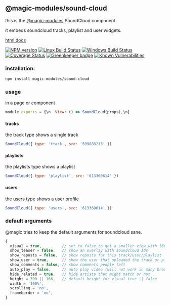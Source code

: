## @magic-modules/sound-cloud
this is the [@magic-modules][magic-module-url]
SoundCloud component.

it embeds soundcloud tracks, playlist and user widgets.

[html docs][doc-url]

[![NPM version][npm-image]][npm-url]
[![Linux Build Status][travis-image]][travis-url]
[![Windows Build Status][appveyor-image]][appveyor-url]
[![Coverage Status][coveralls-image]][coveralls-url]
[![Greenkeeper badge][greenkeeper-image]][greenkeeper-url]
[![Known Vulnerabilities][snyk-image]][snyk-url]

### <a name="installation"></a>installation:
```bash
npm install magic-modules/sound-cloud
```

### <a name="usage"></a>usage
in a page or component
```javascript
module.exports = {\n  View: () => SoundCloud(props),\n}
```

#### <a name="usage-tracks"></a>tracks
the track type shows a single track

```javascript
SoundCloud({ type: 'track', src: '599883213' })
```

#### <a name="usage-playlists"></a>playlists
the playlists type shows a playlist

```javascript
SoundCloud({ type: 'playlist', src: '613360614' })
```

#### <a name="usage-users"></a>users
the users type shows a user profile
```javascript
SoundCloud({ type: 'users', src: '613360614' })
```

### <a name="usage-default-args"></a>default arguments
@magic tries to keep the default arguments for soundcloud sane.
```javascript
{
  visual = true,         // set to false to get a smaller view with 166px height
  show_teaser = false,   // show an overlay with soundcloud ads
  show_reposts = false,  // show reposts for this track/user/playlist
  show_user = true,      // show the user that uploaded the track or playlist
  show_comments = false, // show comments people left
  auto_play = false,     // auto play video (will not work in many browsers anyways)
  hide_related = true,   // hide artists that might match or not
  height = 300 || 166,   // default height for visual true || false
  width = '100%',
  scrolling = 'no',
  frameborder = 'no',
}
```

[magic-module-url]: https://github.com/magic-modules/
[doc-url]: https://magic-modules.github.io/sound-cloud/

[npm-image]: https://img.shields.io/npm/v/@magic-modules/sound-cloud.svg
[npm-url]: https://www.npmjs.com/package/@magic-modules/sound-cloud
[travis-image]: https://api.travis-ci.org/magic-modules/sound-cloud.svg?branch=master
[travis-url]: https://travis-ci.org/magic-modules/sound-cloud
[appveyor-image]: https://img.shields.io/appveyor/ci/magicmodules/sound-cloud/master.svg
[appveyor-url]: https://ci.appveyor.com/project/magicmodules/sound-cloud/branch/master
[coveralls-image]: https://coveralls.io/repos/github/magic-modules/sound-cloud/badge.svg
[coveralls-url]: https://coveralls.io/github/magic-modules/sound-cloud
[greenkeeper-image]: https://badges.greenkeeper.io/magic-modules/sound-cloud.svg
[greenkeeper-url]: https://badges.greenkeeper.io/magic-modules/sound-cloud.svg
[snyk-image]: https://snyk.io/test/github/magic-modules/sound-cloud/badge.svg
[snyk-url]: https://snyk.io/test/github/magic-modules/sound-cloud
